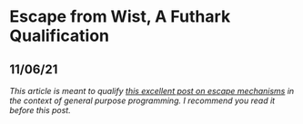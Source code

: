 # Escape from Wist, A Futhark Qualification

## 11/06/21

_This article is meant to qualify [this excellent post on escape mechanisms](https://futhark-lang.org/blog/2021-06-27-no-escape.html) in the context of general purpose programming.
I recommend you read it before this post._


